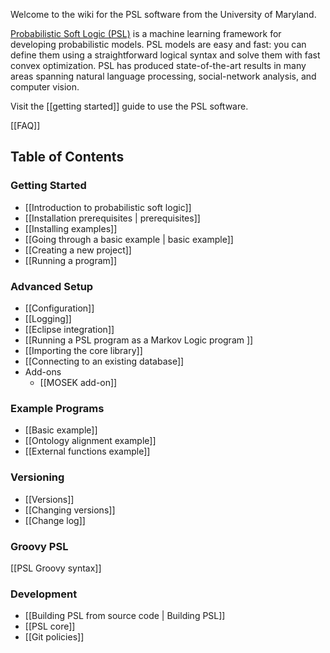 Welcome to the wiki for the PSL software from the University of Maryland. 

[Probabilistic Soft Logic (PSL)](https://psl.umiacs.umd.edu) is a machine learning framework for developing probabilistic models. PSL models are easy and fast: you can define them using a straightforward logical syntax and solve them with fast convex optimization. PSL has produced state-of-the-art results in many areas spanning natural language processing, social-network analysis, and computer vision.


Visit the [[getting started]] guide to use the PSL software.

[[FAQ]]

## Table of Contents 

### Getting Started 
- [[Introduction to probabilistic soft logic]]
- [[Installation prerequisites | prerequisites]]
- [[Installing examples]]
- [[Going through a basic example | basic example]]
- [[Creating a new project]]
- [[Running a program]]

### Advanced Setup
- [[Configuration]]
- [[Logging]]
- [[Eclipse integration]]
- [[Running a PSL program as a Markov Logic program ]]
- [[Importing the core library]]
- [[Connecting to an existing database]]
- Add-ons
  - [[MOSEK add-on]]

### Example Programs 
- [[Basic example]]
- [[Ontology alignment example]]
- [[External functions example]]

### Versioning 
- [[Versions]]
- [[Changing versions]]
- [[Change log]]

### Groovy PSL
[[PSL Groovy syntax]]

### Development 
- [[Building PSL from source code | Building PSL]]
- [[PSL core]]
- [[Git policies]]